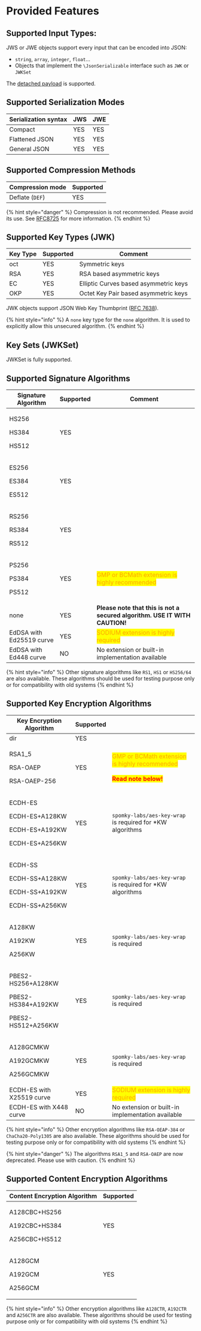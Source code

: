 # Provided Features

## Supported Input Types:

JWS or JWE objects support every input that can be encoded into JSON:

* `string`, `array`, `integer`, `float`...
* Objects that implement the `\JsonSerializable` interface such as `JWK` or `JWKSet`

The [detached payload](../advanced-topics/signed-tokens-and/detached-payload.md) is supported.

## Supported Serialization Modes

| Serialization syntax | JWS | JWE |
| -------------------- | --- | --- |
| Compact              | YES | YES |
| Flattened JSON       | YES | YES |
| General JSON         | YES | YES |

## Supported Compression Methods

| Compression mode | Supported |
| ---------------- | --------- |
| Deflate (`DEF`)  | YES       |

{% hint style="danger" %}
Compression is not recommended. Please avoid its use. See [RFC8725](https://datatracker.ietf.org/doc/html/rfc8725#section-3.6) for more information.
{% endhint %}

## Supported Key Types (JWK)

| Key Type | Supported | Comment                               |
| -------- | --------- | ------------------------------------- |
| oct      | YES       | Symmetric keys                        |
| RSA      | YES       | RSA based asymmetric keys             |
| EC       | YES       | Elliptic Curves based asymmetric keys |
| OKP      | YES       | Octet Key Pair based asymmetric keys  |

JWK objects support JSON Web Key Thumbprint ([RFC 7638](https://tools.ietf.org/html/rfc7638)).

{% hint style="info" %}
A `none` key type for the `none` algorithm. It is used to explicitly allow this unsecured algorithm.
{% endhint %}

## Key Sets (JWKSet)

JWKSet is fully supported.

## Supported Signature Algorithms

| Signature Algorithm                  | Supported | Comment                                                                          |
| ------------------------------------ | --------- | -------------------------------------------------------------------------------- |
| <p>HS256</p><p>HS384</p><p>HS512</p> | YES       |                                                                                  |
| <p>ES256</p><p>ES384</p><p>ES512</p> | YES       |                                                                                  |
| <p>RS256</p><p>RS384</p><p>RS512</p> | YES       |                                                                                  |
| <p>PS256</p><p>PS384</p><p>PS512</p> | YES       | <mark style="color:orange;">GMP or BCMath extension is highly recommended</mark> |
| none                                 | YES       | **Please note that this is not a secured algorithm. USE IT WITH CAUTION!**       |
| EdDSA with Ed25519 curve             | YES       | <mark style="color:orange;">SODIUM extension is highly required</mark>           |
| EdDSA with Ed448 curve               | NO        | No extension or built-in implementation available                                |

{% hint style="info" %}
Other signature algorithms like `RS1`, `HS1` or `HS256/64` are also available. These algorithms should be used for testing purpose only or for compatibility with old systems
{% endhint %}

## Supported Key Encryption Algorithms

| Key Encryption Algorithm                                                      | Supported |                                                                                                                                                                  |
| ----------------------------------------------------------------------------- | --------- | ---------------------------------------------------------------------------------------------------------------------------------------------------------------- |
| dir                                                                           | YES       |                                                                                                                                                                  |
| <p>RSA1_5</p><p>RSA-OAEP</p><p>RSA-OAEP-256</p>                               | YES       | <p><mark style="color:orange;">GMP or BCMath extension is highly recommended</mark><br><br><mark style="color:red;"><strong>Read note below!</strong></mark></p> |
| <p>ECDH-ES</p><p>ECDH-ES+A128KW</p><p>ECDH-ES+A192KW</p><p>ECDH-ES+A256KW</p> | YES       | `spomky-labs/aes-key-wrap` is required for \*KW algorithms                                                                                                       |
| <p>ECDH-SS</p><p>ECDH-SS+A128KW</p><p>ECDH-SS+A192KW</p><p>ECDH-SS+A256KW</p> | YES       | `spomky-labs/aes-key-wrap` is required for \*KW algorithms                                                                                                       |
| <p>A128KW</p><p>A192KW</p><p>A256KW</p>                                       | YES       | `spomky-labs/aes-key-wrap` is required                                                                                                                           |
| <p>PBES2-HS256+A128KW</p><p>PBES2-HS384+A192KW</p><p>PBES2-HS512+A256KW</p>   | YES       | `spomky-labs/aes-key-wrap` is required                                                                                                                           |
| <p>A128GCMKW</p><p>A192GCMKW</p><p>A256GCMKW</p>                              | YES       | `spomky-labs/aes-key-wrap` is required                                                                                                                           |
| ECDH-ES with X25519 curve                                                     | YES       | <mark style="color:orange;">SODIUM extension is highly required</mark>                                                                                           |
| ECDH-ES with X448 curve                                                       | NO        | No extension or built-in implementation available                                                                                                                |

{% hint style="info" %}
Other encryption algorithms like `RSA-OEAP-384` or `ChaCha20-Poly1305` are also available. These algorithms should be used for testing purpose only or for compatibility with old systems
{% endhint %}

{% hint style="danger" %}
The algorithms `RSA1_5` and `RSA-OAEP` are now deprecated. Please use with caution.
{% endhint %}

## Supported Content Encryption Algorithms

| Content Encryption Algorithm                                 | Supported |
| ------------------------------------------------------------ | --------- |
| <p>A128CBC+HS256</p><p>A192CBC+HS384</p><p>A256CBC+HS512</p> | YES       |
| <p>A128GCM</p><p>A192GCM</p><p>A256GCM</p>                   | YES       |

{% hint style="info" %}
Other encryption algorithms like `A128CTR`, `A192CTR` and `A256CTR` are also available. These algorithms should be used for testing purpose only or for compatibility with old systems
{% endhint %}
